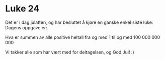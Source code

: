 # Luke 24

Det er i dag julaften, og har besluttet å kjøre en ganske enkel siste luke. Dagens oppgave er:

Hva er summen av alle positive heltall fra og med 1 til og med 100 000 000 000

Vi takker alle som har vært med for deltagelsen, og God Jul! :)